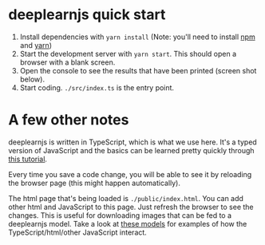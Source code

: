 # deeplearnjs quick start

1. Install dependencies with `yarn install` (Note: you'll need to install [npm](https://www.npmjs.com/get-npm) and [yarn](https://yarnpkg.com/lang/en/docs/install/))
2. Start the development server with `yarn start`. This should open a browser with a blank screen.
3. Open the console to see the results that have been printed (screen shot below).
4. Start coding. `./src/index.ts` is the entry point.

# A few other notes

deeplearnjs is written in TypeScript, which is what we use here.
It's a typed version of JavaScript and the basics can be learned pretty quickly through [this tutorial](https://www.typescriptlang.org/docs/handbook/typescript-in-5-minutes.html).

Every time you save a code change, you will be able to see it by reloading the browser page (this might happen automatically).

The html page that's being loaded is `./public/index.html`. You can add other html and JavaScript to this page. Just refresh the browser to see the changes. This is useful for downloading images that can be fed to a deeplearnjs model.
Take a look at [these models](https://github.com/PAIR-code/deeplearnjs/tree/master/models) for examples of how the
TypeScript/html/other JavaScript interact.

